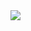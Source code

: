 <div>
  <img src="https://github.com/sm-solux/28th_8_Aeobeolaebeolae_Android/assets/126681896/4c3d1bde-2269-4136-bb8f-0d559112bc81" />
</div>
